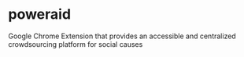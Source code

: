 # poweraid

Google Chrome Extension that provides an accessible and centralized crowdsourcing platform for social causes
